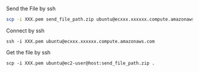 Send the File by ssh
```sh
scp -i XXX.pem send_file_path.zip ubuntu@ecxxx.xxxxxx.compute.amazonaws.com:/~
```

Connect by ssh
```
ssh -i XXX.pem ubuntu@ecxxx.xxxxxx.compute.amazonaws.com
```

Get the file by ssh
```
scp -i XXX.pem ubuntu@ec2-user@host:send_file_path.zip .
```

